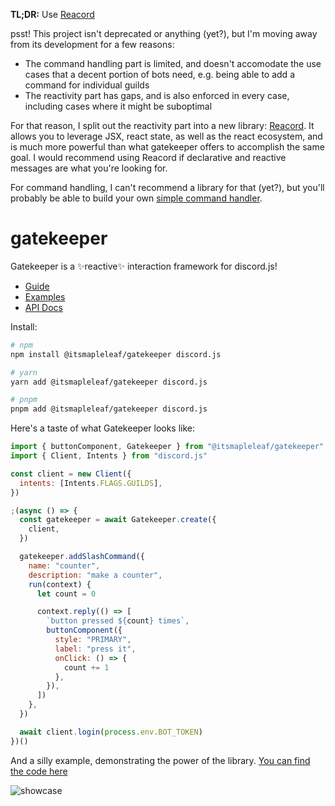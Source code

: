 **TL;DR:** Use [Reacord](https://github.com/itsMapleLeaf/reacord)

psst! This project isn't deprecated or anything (yet?), but I'm moving away from its development for a few reasons:

- The command handling part is limited, and doesn't accomodate the use cases that a decent portion of bots need, e.g. being able to add a command for individual guilds
- The reactivity part has gaps, and is also enforced in every case, including cases where it might be suboptimal

For that reason, I split out the reactivity part into a new library: [Reacord](https://github.com/itsMapleLeaf/reacord). It allows you to leverage JSX, react state, as well as the react ecosystem, and is much more powerful than what gatekeeper offers to accomplish the same goal. I would recommend using Reacord if declarative and reactive messages are what you're looking for.

For command handling, I can't recommend a library for that (yet?), but you'll probably be able to build your own [simple command handler](https://github.com/itsMapleLeaf/reacord/blob/main/packages/reacord/playground/command-handler.ts).

# gatekeeper

Gatekeeper is a ✨reactive✨ interaction framework for discord.js!

- [Guide](./docs/guide.md)
- [Examples](./packages/playground/src/commands)
- [API Docs](https://itsmapleleaf.github.io/gatekeeper/api/)

Install:

```sh
# npm
npm install @itsmapleleaf/gatekeeper discord.js

# yarn
yarn add @itsmapleleaf/gatekeeper discord.js

# pnpm
pnpm add @itsmapleleaf/gatekeeper discord.js
```

Here's a taste of what Gatekeeper looks like:

```js
import { buttonComponent, Gatekeeper } from "@itsmapleleaf/gatekeeper"
import { Client, Intents } from "discord.js"

const client = new Client({
  intents: [Intents.FLAGS.GUILDS],
})

;(async () => {
  const gatekeeper = await Gatekeeper.create({
    client,
  })

  gatekeeper.addSlashCommand({
    name: "counter",
    description: "make a counter",
    run(context) {
      let count = 0

      context.reply(() => [
        `button pressed ${count} times`,
        buttonComponent({
          style: "PRIMARY",
          label: "press it",
          onClick: () => {
            count += 1
          },
        }),
      ])
    },
  })

  await client.login(process.env.BOT_TOKEN)
})()
```

And a silly example, demonstrating the power of the library. [You can find the code here](./packages/playground/src/commands/counter-factory.ts)

![showcase](./showcase.gif)
